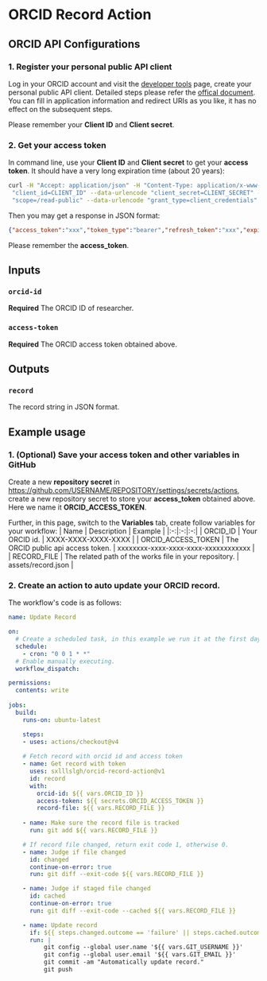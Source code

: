 # ORCID Record Action

## ORCID API Configurations
### 1. Register your personal public API client
Log in your ORCID account and visit the [developer tools](https://orcid.org/developer-tools) page, create your personal public API client. Detailed steps please refer the [offical document](https://info.orcid.org/documentation/features/public-api). You can fill in application information and redirect URIs as you like, it has no effect on the subsequent steps.

Please remember your __Client ID__ and __Client secret__.

### 2. Get your access token
In command line, use your __Client ID__ and __Client secret__ to get your __access token__. It should have a very long expiration time (about 20 years):
```bash
curl -H "Accept: application/json" -H "Content-Type: application/x-www-form-urlencoded" --data-urlencode
 "client_id=CLIENT_ID" --data-urlencode "client_secret=CLIENT_SECRET" --data-urlencode
 "scope=/read-public" --data-urlencode "grant_type=client_credentials" https://orcid.org/oauth/token
```
Then you may get a response in JSON format:
```json
{"access_token":"xxx","token_type":"bearer","refresh_token":"xxx","expires_in":631138518,"scope":"/read-public","orcid":null}
```
Please remember the __access_token__.

## Inputs
### `orcid-id`
**Required** The ORCID ID of researcher.

### `access-token`
**Required** The ORCID access token obtained above.

## Outputs
### `record`
The record string in JSON format.

## Example usage
### 1. (Optional) Save your access token and other variables in GitHub
Create a new __repository secret__ in https://github.com/USERNAME/REPOSITORY/settings/secrets/actions, create a new repository secret to store your __access_token__ obtained above. Here we name it __ORCID_ACCESS_TOKEN__.

Further, in this page, switch to the __Variables__ tab, create follow variables for your workflow:
| Name | Description | Example |
|:-:|:-:|:-:|
| ORCID_ID | Your ORCID id. | XXXX-XXXX-XXXX-XXXX |
| ORCID_ACCESS_TOKEN | The ORCID public api access token. | xxxxxxxx-xxxx-xxxx-xxxx-xxxxxxxxxxxx |
| RECORD_FILE | The related path of the works file in your repository. | assets/record.json |

### 2. Create an action to auto update your ORCID record.

The workflow's code is as follows:
```yaml
name: Update Record

on:
  # Create a scheduled task, in this example we run it at the first day of every month.
  schedule:
    - cron: "0 0 1 * *"
  # Enable manually executing.
  workflow_dispatch:

permissions:
  contents: write
  
jobs:
  build:
    runs-on: ubuntu-latest

    steps:
    - uses: actions/checkout@v4
    
    # Fetch record with orcid id and access token
    - name: Get record with token
      uses: sxlllslgh/orcid-record-action@v1
      id: record
      with:
        orcid-id: ${{ vars.ORCID_ID }}
        access-token: ${{ secrets.ORCID_ACCESS_TOKEN }}
        record-file: ${{ vars.RECORD_FILE }}
      
    - name: Make sure the record file is tracked
      run: git add ${{ vars.RECORD_FILE }}

    # If record file changed, return exit code 1, otherwise 0.
    - name: Judge if file changed
      id: changed
      continue-on-error: true
      run: git diff --exit-code ${{ vars.RECORD_FILE }}

    - name: Judge if staged file changed
      id: cached
      continue-on-error: true
      run: git diff --exit-code --cached ${{ vars.RECORD_FILE }}

    - name: Update record
      if: ${{ steps.changed.outcome == 'failure' || steps.cached.outcome == 'failure' }}
      run: |
          git config --global user.name '${{ vars.GIT_USERNAME }}'
          git config --global user.email '${{ vars.GIT_EMAIL }}'
          git commit -am "Automatically update record."
          git push
```